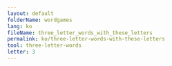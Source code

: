 ```yaml
---
layout: default
folderName: wordgames
lang: ko
fileName: three_letter_words_with_these_letters
permalink: ko/three-letter-words-with-these-letters
tool: three-letter-words
letter: 3
---
```

